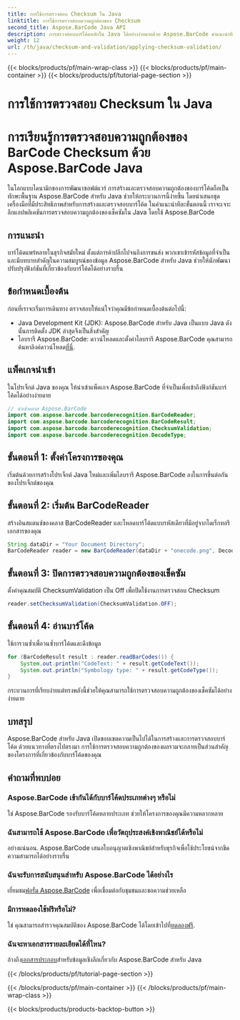 ```yaml
---
title: การใช้การตรวจสอบ Checksum ใน Java
linktitle: การใช้การตรวจสอบความถูกต้องของ Checksum
second_title: Aspose.BarCode Java API
description: การตรวจสอบบาร์โค้ดหลักใน Java ได้อย่างง่ายดายด้วย Aspose.BarCode คำแนะนำทีละขั้นตอนสำหรับการตรวจสอบความถูกต้องของเช็คซัม เพิ่มความสมบูรณ์ของข้อมูลซอฟต์แวร์ของคุณ!
weight: 12
url: /th/java/checksum-and-validation/applying-checksum-validation/
---
```


{{< blocks/products/pf/main-wrap-class >}}
{{< blocks/products/pf/main-container >}}
{{< blocks/products/pf/tutorial-page-section >}}

# การใช้การตรวจสอบ Checksum ใน Java

# การเรียนรู้การตรวจสอบความถูกต้องของ BarCode Checksum ด้วย Aspose.BarCode Java

ในโลกแบบไดนามิกของการพัฒนาซอฟต์แวร์ การสร้างและตรวจสอบความถูกต้องของบาร์โค้ดถือเป็นทักษะพื้นฐาน Aspose.BarCode สำหรับ Java ช่วยให้กระบวนการนี้ง่ายขึ้น โดยนำเสนอชุดเครื่องมือที่มีประสิทธิภาพสำหรับการสร้างและตรวจสอบบาร์โค้ด ในคำแนะนำทีละขั้นตอนนี้ เราจะเจาะลึกแอปพลิเคชันการตรวจสอบความถูกต้องของเช็คซัมใน Java โดยใช้ Aspose.BarCode

## การแนะนำ

บาร์โค้ดแพร่หลายในธุรกิจสมัยใหม่ ตั้งแต่การค้าปลีกไปจนถึงการขนส่ง พวกเขาเข้ารหัสข้อมูลที่จำเป็นและมีบทบาทสำคัญในความสมบูรณ์ของข้อมูล Aspose.BarCode สำหรับ Java ช่วยให้นักพัฒนาปรับปรุงฟังก์ชันที่เกี่ยวข้องกับบาร์โค้ดได้อย่างราบรื่น

## ข้อกำหนดเบื้องต้น

ก่อนที่เราจะเริ่มการเดินทาง ตรวจสอบให้แน่ใจว่าคุณมีข้อกำหนดเบื้องต้นต่อไปนี้:

- Java Development Kit (JDK): Aspose.BarCode สำหรับ Java เป็นแบบ Java ดังนั้นการติดตั้ง JDK ล่าสุดจึงเป็นสิ่งสำคัญ
-  ไลบรารี Aspose.BarCode: ดาวน์โหลดและตั้งค่าไลบรารี Aspose.BarCode คุณสามารถค้นหาลิงค์ดาวน์โหลด[ที่นี่](https://releases.aspose.com/barcode/java/).

## แพ็คเกจนำเข้า

ในโปรเจ็กต์ Java ของคุณ ให้นำเข้าแพ็คเกจ Aspose.BarCode ที่จำเป็นเพื่อเข้าถึงฟังก์ชันบาร์โค้ดได้อย่างง่ายดาย

```java
// นำเข้าคลาส Aspose.BarCode
import com.aspose.barcode.barcoderecognition.BarCodeReader;
import com.aspose.barcode.barcoderecognition.BarCodeResult;
import com.aspose.barcode.barcoderecognition.ChecksumValidation;
import com.aspose.barcode.barcoderecognition.DecodeType;
```

## ขั้นตอนที่ 1: ตั้งค่าโครงการของคุณ

เริ่มต้นด้วยการสร้างโปรเจ็กต์ Java ใหม่และเพิ่มไลบรารี Aspose.BarCode ลงในการขึ้นต่อกันของโปรเจ็กต์ของคุณ

## ขั้นตอนที่ 2: เริ่มต้น BarCodeReader

สร้างอินสแตนซ์ของคลาส BarCodeReader และโหลดบาร์โค้ดแบบรหัสเดียวที่มีอยู่จากไดเร็กทอรีเอกสารของคุณ

```java
String dataDir = "Your Document Directory";
BarCodeReader reader = new BarCodeReader(dataDir + "onecode.png", DecodeType.ONE_CODE);
```

## ขั้นตอนที่ 3: ปิดการตรวจสอบความถูกต้องของเช็คซัม

ตั้งค่าคุณสมบัติ ChecksumValidation เป็น Off เพื่อปิดใช้งานการตรวจสอบ Checksum

```java
reader.setChecksumValidation(ChecksumValidation.OFF);
```

## ขั้นตอนที่ 4: อ่านบาร์โค้ด

ใช้การวนซ้ำเพื่อวนซ้ำบาร์โค้ดและดึงข้อมูล

```java
for (BarCodeResult result : reader.readBarCodes()) {
    System.out.println("CodeText: " + result.getCodeText());
    System.out.println("Symbology type: " + result.getCodeType());
}
```

กระบวนการที่เรียบง่ายแต่ทรงพลังนี้ช่วยให้คุณสามารถใช้การตรวจสอบความถูกต้องของเช็คซัมได้อย่างง่ายดาย

## บทสรุป

Aspose.BarCode สำหรับ Java เปิดขอบเขตความเป็นไปได้ในการสร้างและการตรวจสอบบาร์โค้ด ด้วยแนวทางที่ตรงไปตรงมา การใช้การตรวจสอบความถูกต้องของผลรวมจะกลายเป็นส่วนสำคัญของโครงการที่เกี่ยวข้องกับบาร์โค้ดของคุณ

## คำถามที่พบบ่อย

### Aspose.BarCode เข้ากันได้กับบาร์โค้ดประเภทต่างๆ หรือไม่
ใช่ Aspose.BarCode รองรับบาร์โค้ดหลายประเภท ช่วยให้โครงการของคุณมีความหลากหลาย

### ฉันสามารถใช้ Aspose.BarCode เพื่อวัตถุประสงค์เชิงพาณิชย์ได้หรือไม่
อย่างแน่นอน. Aspose.BarCode เสนอใบอนุญาตเชิงพาณิชย์สำหรับธุรกิจเพื่อใช้ประโยชน์จากขีดความสามารถได้อย่างราบรื่น

### ฉันจะรับการสนับสนุนสำหรับ Aspose.BarCode ได้อย่างไร
 เยี่ยมชม[ฟอรั่ม Aspose.BarCode](https://forum.aspose.com/c/barcode/13) เพื่อเชื่อมต่อกับชุมชนและขอความช่วยเหลือ

### มีการทดลองใช้ฟรีหรือไม่?
 ใช่ คุณสามารถสำรวจคุณสมบัติของ Aspose.BarCode ได้โดยเข้าไปที่[ทดลองฟรี](https://releases.aspose.com/).

### ฉันจะหาเอกสารรายละเอียดได้ที่ไหน?
 อ้างถึง[เอกสารประกอบ](https://reference.aspose.com/barcode/java/)สำหรับข้อมูลเชิงลึกเกี่ยวกับ Aspose.BarCode สำหรับ Java


{{< /blocks/products/pf/tutorial-page-section >}}

{{< /blocks/products/pf/main-container >}}
{{< /blocks/products/pf/main-wrap-class >}}

{{< blocks/products/products-backtop-button >}}
